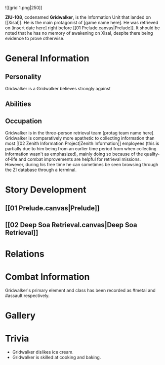 ![[grid 1.png|250]]

**ZIU-108**, codenamed **Gridwalker**, is the Information Unit that landed on [[Xisal]]. He is the main protagonist of [game name here].
He was retrieved on [insert date here] right before [[01 Prelude.canvas|Prelude]]. 
It should be noted that he has no memory of awakening on Xisal, despite there being evidence to prove otherwise.

# General Information
## Personality
Gridwalker is a 
Gridwalker believes strongly against 
## Abilities

## Occupation
Gridwalker is in the three-person retrieval team [protag team name here]. 
Gridwalker is comparatively more apathetic to collecting information than most [[02 Zenith Information Project|Zenith Information]] employees (this is partially due to him being from an earlier time period from when collecting information wasn't as emphasized), mainly doing so because of the quality-of-life and combat improvements are helpful for retrieval missions. However, during his free time he can sometimes be seen browsing through the ZI database through a terminal.
# Story Development
## [[01 Prelude.canvas|Prelude]]

## [[02 Deep Soa Retrieval.canvas|Deep Soa Retrieval]]

# Relations
## 
# Combat Information
Gridwalker's primary element and class has been recorded as #metal and #assault respectively.
# Gallery

# Trivia
- Gridwalker dislikes ice cream.
- Gridwalker is skilled at cooking and baking.